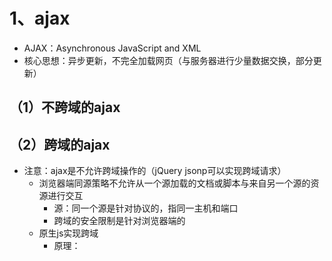 # 1、ajax

- AJAX：Asynchronous JavaScript and XML
- 核心思想：异步更新，不完全加载网页（与服务器进行少量数据交换，部分更新）

## （1）不跨域的ajax





## （2）跨域的ajax

- 注意：ajax是不允许跨域操作的（jQuery jsonp可以实现跨域请求）
  - 浏览器端同源策略不允许从一个源加载的文档或脚本与来自另一个源的资源进行交互
    - 源：同一个源是针对协议的，指同一主机和端口
    - 跨域的安全限制是针对浏览器端的
  - 原生js实现跨域
    - 原理：